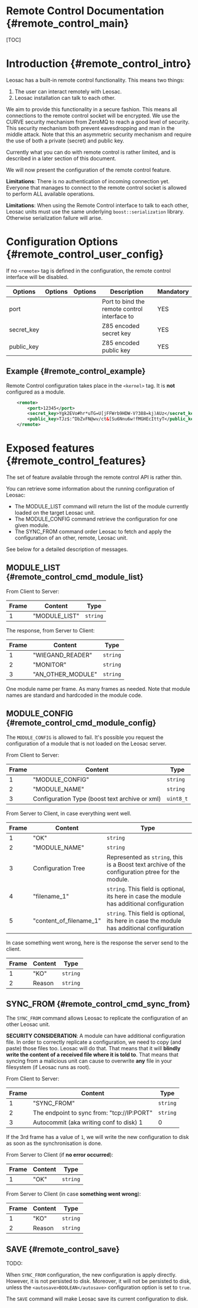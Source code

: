 Remote Control Documentation {#remote_control_main}
====================================================

[TOC]

Introduction {#remote_control_intro}
====================================

Leosac has a built-in remote control functionality. This means two things:
 1. The user can interact remotely with Leosac.
 2. Leosac installation can talk to each other.

We aim to provide this functionality in a secure fashion. This means all connections to the
remote control socket will be encrypted. We use the CURVE security mechanism from ZeroMQ to
reach a good level of security. This security mechanism both prevent eavesdropping and man in the 
middle attack. 
Note that this an asymmetric security mechanism and require the use of both a private (secret) and public key.

Currently what you can do with remote control is rather limited, and is described in a later
section of this document.
  
We will now present the configuration of the remote control feature.

**Limitations**: There is no authentication of incoming connection yet. Everyone that manages to connect
 to the remote control socket is allowed to perform ALL available operations.

**Limitations**: When using the Remote Control interface to talk to each other, Leosac units
 must use the same underlying `boost::serialization` library. Otherwise serialization failure
 will arise.

Configuration Options {#remote_control_user_config}
===================================================

If no `<remote>` tag is defined in the configuration, the remote control interface
will be disabled.


Options       | Options  | Options | Description                                      | Mandatory
--------------|----------|---------|--------------------------------------------------|-----------
port          |          |         | Port to bind the remote control interface to     | YES
secret_key    |          |         | Z85 encoded secret key                           | YES
public_key    |          |         | Z85 encoded public key                           | YES


Example {#remote_control_example}
---------------------------------

Remote Control configuration takes place in the `<kernel>` tag. It is **not** configured
as a module.

~~~~~~~~~~~~~~~~~~~~~~~~~~~~~~~~~~~~~~~~~~~~~~~~~~~.xml
    <remote>
        <port>12345</port>
        <secret_key>Ygk2EVo#hr*uTG=U[jFFWrb9HDW-V?388=kj)AUz</secret_key>
        <public_key>TJz$:^DbZvFN@wv/ct&[Su6Nnu6w!fMGHEcIttyT</public_key>
    </remote>
~~~~~~~~~~~~~~~~~~~~~~~~~~~~~~~~~~~~~~~~~~~~~~~~~~~

Exposed features {#remote_control_features}
===========================================

The set of feature available through the remote control API is rather thin.

You can retrieve some information about the running configuration of Leosac:
+ The MODULE_LIST command will return the list of the module currently loaded on the target Leosac unit.
+ The MODULE_CONFIG command retrieve the configuration for one given module. 
+ The SYNC_FROM command order Leosac to fetch and apply the configuration of an other, remote, Leosac unit.

See below for a detailed description of messages.

MODULE_LIST {#remote_control_cmd_module_list}
---------------------------------------------

From Client to Server:

Frame    | Content                                       | Type
---------|-----------------------------------------------|-------------------------------------------------------------
1        | "MODULE_LIST"                                 | `string`

The response, from Server to Client:

Frame    | Content                                       | Type
---------|-----------------------------------------------|-------------------------------------------------------------
1        | "WIEGAND_READER"                              | `string`
2        | "MONITOR"                                     | `string`
3        | "AN_OTHER_MODULE"                             | `string`

One module name per frame. As many frames as needed. Note that module names are standard and hardcoded in the
module code.

MODULE_CONFIG {#remote_control_cmd_module_config}
--------------------------------------------------

The `MODULE_CONFIG` is allowed to fail. It's possible you request the configuration of a module
that is not loaded on the Leosac server.

From Client to Server:

Frame    | Content                                        | Type
---------|------------------------------------------------|-------------------------------------------------------------
1        | "MODULE_CONFIG"                                | `string`
2        | "MODULE_NAME"                                  | `string`
3        | Configuration Type (boost text archive or xml) | `uint8_t`

From Server to Client, in case everything went well.

Frame    | Content                               | Type
---------|---------------------------------------|-------------------------------------------------------------
1        | "OK"                                  | `string`
2        | "MODULE_NAME"                         | `string`
3        | Configuration Tree                    | Represented as `string`, this is a Boost text archive of the configuration ptree for the module.
4        | "filename_1"                          | `string`. This field is optional, its here in case the module has additional configuration
5        | "content_of_filename_1"               | `string`. This field is optional, its here in case the module has additional configuration

In case something went wrong, here is the response the server send to the client.

Frame    | Content                               | Type
---------|---------------------------------------|-------------------------------------------------------------
1        | "KO"                                  | `string`
2        | Reason                                | `string`


SYNC_FROM {#remote_control_cmd_sync_from}
-----------------------------------------

The `SYNC_FROM` command allows Leosac to replicate the configuration of an other Leosac unit.

**SECURITY CONSIDERATION**: A module can have additional configuration file. In order to correctly replicate
a configuration, we need to copy (and paste) those files too. Leosac will do that. That means that it will
**blindly write the content of a received file where it is told to**. That means that syncing from a 
malicious unit can cause to overwrite **any** file in your filesystem (if Leosac runs as root).

From Client to Server:

Frame    | Content                                      | Type
---------|----------------------------------------------|-------------------------------------------------------------
1        | "SYNC_FROM"                                  | `string`
2        | The endpoint to sync from: "tcp://IP:PORT"   | `string`
3        | Autocommit (aka writing conf to disk) 1 | 0  | `uint8_t`

If the 3rd frame has a value of `1`, we will write the new configuration to disk as soon as the
synchronisation is done.


From Server to Client (if **no error occurred**):

Frame    | Content                                      | Type
---------|----------------------------------------------|-------------------------------------------------------------
1        | "OK"                                         | `string`

From Server to Client (in case **something went wrong**):

Frame    | Content                               | Type
---------|---------------------------------------|-------------------------------------------------------------
1        | "KO"                                  | `string`
2        | Reason                                | `string`

SAVE {#remote_control_save}
---------------------------

TODO:

When `SYNC_FROM` configuration, the new configuration is apply directly. However,
it is not persisted to disk. Moreover, it will not be persisted to disk, unless
the `<autosave>BOOLEAN</autosave>` configuration option is set to `true`.

The `SAVE` command will make Leosac save its current configuration to disk.
